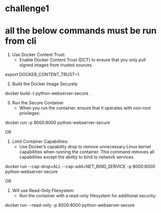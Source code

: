 # challenge1

# all the below commands must be run from cli

1. Use Docker Content Trust:
    - Enable Docker Content Trust (DCT) to ensure that you only pull signed images from trusted sources.

export DOCKER_CONTENT_TRUST=1

2. Build the Docker Image Securely

docker build -t python-webserver-secure .

3. Run the Secure Container
    - When you run the container, ensure that it operates with non-root privileges:

docker run -p 8000:8000 python-webserver-secure

OR

1. 	Limit Container Capabilities:
	- Use Docker’s capability drop to remove unnecessary Linux kernel capabilities when running the container. This command removes all capabilities except the ability to bind to network services.

docker run --cap-drop=ALL --cap-add=NET_BIND_SERVICE -p 8000:8000 python-webserver-secure

OR

1. Will use Read-Only Filesystem:
    - Run the container with a read-only filesystem for additional security:

docker run --read-only -p 8000:8000 python-webserver-secure
